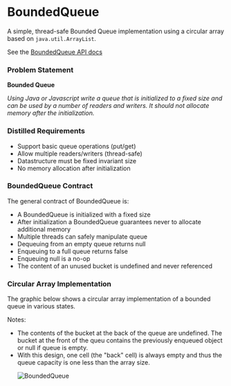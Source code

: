 BoundedQueue
============

A simple, thread-safe Bounded Queue implementation using a
circular array based on `java.util.ArrayList`.

See the [BoundedQueue API docs](http://wetherill.net/apidocs/ "BoundedQueue API docs")


### Problem Statement

<b>Bounded Queue</b>

*Using Java or Javascript write a queue that is initialized to a fixed
size and can be used by a number of readers and writers. It should not
allocate memory after the initialization.*


### Distilled Requirements


* Support basic queue operations (put/get)
* Allow multiple readers/writers (thread-safe)
* Datastructure must be fixed invariant size
* No memory allocation after initialization


### BoundedQueue Contract

  <p>
  The general contract of BoundedQueue is:
 <ul>
 <li> A BoundedQueue is initialized with a fixed size</li>
 <li> After initialization a BoundedQueue guarantees never to allocate additional memory</li>
 <li> Multiple threads can safely manipulate queue</li>
 <li> Dequeuing from an empty queue returns null</li>
 <li> Enqueuing to a full queue returns false</li>
 <li> Enqueuing null is a no-op</li>
 <li> The content of an unused bucket is undefined and never referenced</li>
</ul>


### Circular Array Implementation

<p>The graphic below shows a circular array implementation of a
bounded queue in various states.

Notes:

<ul>
<li>The contents of the bucket at the back of the queue are
undefined. The bucket at the front of the queu contains
the previously enqueued object or null if queue is empty.</li>

<li>With this design, one cell (the "back" cell) is always  empty and
thus the queue capacity is one less than the array size.
</li>

![BoundedQueue](http://www.wetherill.net/boundedqueue.png)
